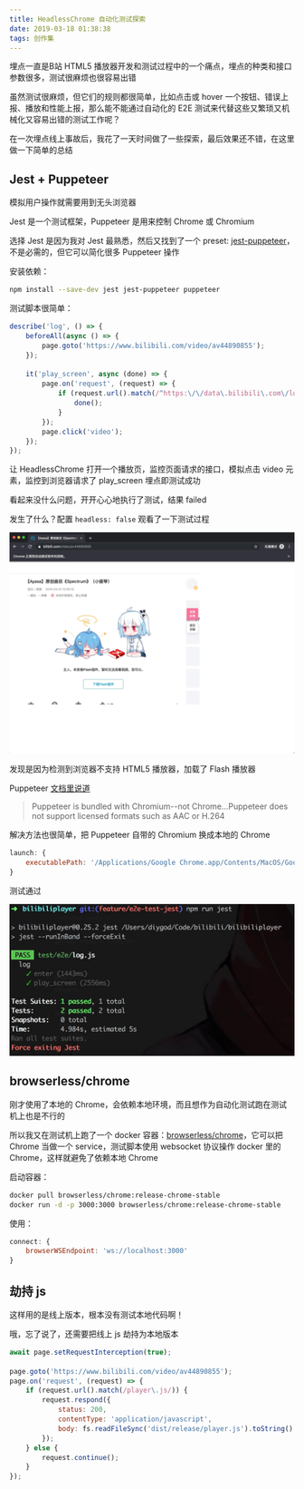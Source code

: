 ```yaml
---
title: HeadlessChrome 自动化测试探索
date: 2019-03-18 01:38:38
tags: 创作集
---
```

埋点一直是B站 HTML5 播放器开发和测试过程中的一个痛点，埋点的种类和接口参数很多，测试很麻烦也很容易出错

虽然测试很麻烦，但它们的规则都很简单，比如点击或 hover 一个按钮、错误上报、播放和性能上报，那么能不能通过自动化的 E2E 测试来代替这些又繁琐又机械化又容易出错的测试工作呢？

在一次埋点线上事故后，我花了一天时间做了一些探索，最后效果还不错，在这里做一下简单的总结

## Jest + Puppeteer

模拟用户操作就需要用到无头浏览器

Jest 是一个测试框架，Puppeteer 是用来控制 Chrome 或 Chromium

选择 Jest 是因为我对 Jest 最熟悉，然后又找到了一个 preset: [jest-puppeteer](https://github.com/smooth-code/jest-puppeteer)，不是必需的，但它可以简化很多 Puppeteer 操作

安装依赖：

```bash
npm install --save-dev jest jest-puppeteer puppeteer
```

测试脚本很简单：

```js
describe('log', () => {
    beforeAll(async () => {
        page.goto('https://www.bilibili.com/video/av44890855');
    });

    it('play_screen', async (done) => {
        page.on('request', (request) => {
            if (request.url().match(/^https:\/\/data\.bilibili\.com\/log\/web\?play_screen...参数参数/)) {
                done();
            }
        });
        page.click('video');
    });
});
```

让 HeadlessChrome 打开一个播放页，监控页面请求的接口，模拟点击 video 元素，监控到浏览器请求了 play_screen 埋点即测试成功

看起来没什么问题，开开心心地执行了测试，结果 failed

发生了什么？配置 `headless: false` 观看了一下测试过程

![](/images/headlesschrome1.jpg)

发现是因为检测到浏览器不支持 HTML5 播放器，加载了 Flash 播放器

Puppeteer [文档里说道](https://github.com/GoogleChrome/puppeteer#q-what-features-does-puppeteer-not-support)

> Puppeteer is bundled with Chromium--not Chrome...Puppeteer does not support licensed formats such as AAC or H.264

解决方法也很简单，把 Puppeteer 自带的 Chromium 换成本地的 Chrome

```js
launch: {
    executablePath: '/Applications/Google Chrome.app/Contents/MacOS/Google Chrome'
}
```

测试通过

![](/images/headlesschrome2.jpg)

## browserless/chrome

刚才使用了本地的 Chrome，会依赖本地环境，而且想作为自动化测试跑在测试机上也是不行的

所以我又在测试机上跑了一个 docker 容器：[browserless/chrome](https://hub.docker.com/r/browserless/chrome)，它可以把 Chrome 当做一个 service，测试脚本使用 websocket 协议操作 docker 里的 Chrome，这样就避免了依赖本地 Chrome

启动容器：

```bash
docker pull browserless/chrome:release-chrome-stable
docker run -d -p 3000:3000 browserless/chrome:release-chrome-stable
```

使用：

```js
connect: {
    browserWSEndpoint: 'ws://localhost:3000'
}
```

## 劫持 js

这样用的是线上版本，根本没有测试本地代码啊！

哦，忘了说了，还需要把线上 js 劫持为本地版本

```js
await page.setRequestInterception(true);

page.goto('https://www.bilibili.com/video/av44890855');
page.on('request', (request) => {
    if (request.url().match(/player\.js/)) {
        request.respond({
            status: 200,
            contentType: 'application/javascript',
            body: fs.readFileSync('dist/release/player.js').toString()
        });
    } else {
        request.continue();
    }
});
```